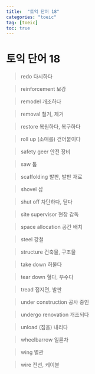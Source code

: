 ```yaml
---
title:  "토익 단어 18"
categories: "toeic"
tag: [toeic]
toc: true
---
```


# 토익 단어 18

> redo
> 다시하다

> reinforcement
> 보강

> remodel
> 개조하다

> removal
> 철거, 제거

> restore
> 복원하다, 복구하다

> roll up
> (소매를) 걷어붙이다

> safety geer
> 안전 장비

> saw
> 톱

> scaffolding
> 발판, 발판 재료

> shovel
> 삽

> shut off
> 차단하다, 닫다

> site supervisor
> 현장 감독

> space allocation
> 공간 배치

> steel
> 강철

> structure
> 건축물, 구조물

> take down
> 허물다

> tear down
> 헐다, 부수다

> tread
> 접지면, 발판

> under construction
> 공사 중인

> undergo renovation
> 개조되다

> unload
> (짐을) 내리다

> wheelbarrow
> 일륜차

> wing
> 별관

> wire
> 전선, 케이블